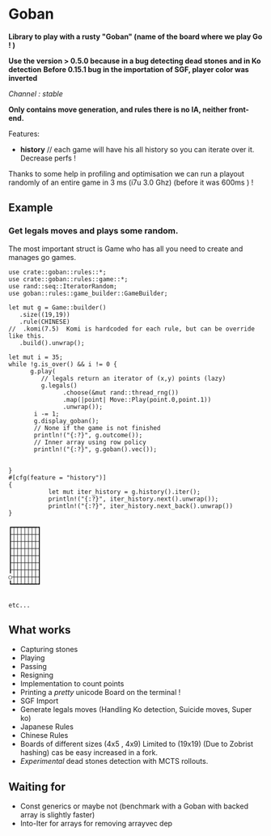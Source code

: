 # Goban

**Library to play with a rusty "Goban" (name of the board where we play Go ! )**

**Use the version > 0.5.0 because in a bug detecting dead stones and in Ko detection**
**Before 0.15.1 bug in the importation of SGF, player color was inverted**

*Channel : stable*

**Only contains move generation, and rules there is no IA, neither front-end.**

Features:

- **history**     // each game will have his all history so you can iterate over it. Decrease perfs !

Thanks to some help in profiling and optimisation we can run a playout randomly of an entire game in 3 ms (i7u 3.0
Ghz) (before it was 600ms ) !

## Example

### Get legals moves and plays some random.

The most important struct is Game who has all you need to create and manages go games.

 ```
use crate::goban::rules::*;
use crate::goban::rules::game::*;
use rand::seq::IteratorRandom;
 use goban::rules::game_builder::GameBuilder;

let mut g = Game::builder()
    .size((19,19))
    .rule(CHINESE)
//  .komi(7.5)  Komi is hardcoded for each rule, but can be override like this.
    .build().unwrap();

let mut i = 35;
while !g.is_over() && i != 0 {
       g.play(
          // legals return an iterator of (x,y) points (lazy)
          g.legals()
                .choose(&mut rand::thread_rng())
                .map(|point| Move::Play(point.0,point.1))
                .unwrap());
        i -= 1;
        g.display_goban();
        // None if the game is not finished
        println!("{:?}", g.outcome());
        // Inner array using row policy
        println!("{:?}", g.goban().vec());


}
#[cfg(feature = "history")]
{
            let mut iter_history = g.history().iter();
            println!("{:?}", iter_history.next().unwrap());
            println!("{:?}", iter_history.next_back().unwrap())
}

 ```

```{bash}
┏┯┯┯┯┯┯┯┓
┠┼┼┼┼┼┼┼┨
┠┼┼┼┼┼┼┼┨
┠┼┼┼┼┼┼┼┨
┠┼┼┼┼┼┼┼┨
┠┼┼┼┼┼┼┼┨
┠┼┼┼┼┼┼┼┨
○┼┼┼┼┼┼┼┨
┗┷┷┷┷┷┷┷┛


etc...
```


## What works
- Capturing stones
- Playing
- Passing
- Resigning
- Implementation to count points
- Printing a *pretty* unicode Board on the terminal !
- SGF Import
- Generate legals moves (Handling Ko detection, Suicide moves, Super ko)
- Japanese Rules
- Chinese Rules
- Boards of different sizes (4x5 , 4x9) Limited  to (19x19) (Due to Zobrist hashing) cas be easy increased in a fork. 
- *Experimental* dead stones detection with MCTS rollouts.

## Waiting for
- Const generics or maybe not (benchmark with a Goban with backed array is slightly faster)
- Into-Iter for arrays for removing arrayvec dep

